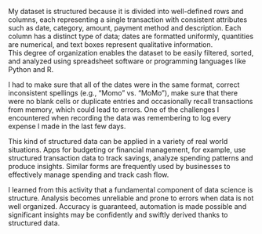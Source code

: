 My dataset is structured because it is divided into well-defined rows and columns, each representing a single transaction with consistent attributes such as date, category, amount,
payment method and description.  Each column has a distinct type of data; dates are formatted uniformly, quantities are numerical, and text boxes represent qualitative information.  
This degree of organization enables the dataset to be easily filtered, sorted, and analyzed using spreadsheet software or programming languages like Python and R.

I had to make sure that all of the dates were in the same format, correct inconsistent spellings (e.g., “Momo” vs. “MoMo”), make sure that there were no blank cells or duplicate 
entries and occasionally recall transactions from memory, which could lead to errors. One of the challenges I encountered when recording the data was remembering to log every 
expense I made in the last few days.

This kind of structured data can be applied in a variety of real world situations.  Apps for budgeting or financial management, for example, use structured transaction data to track
savings, analyze spending patterns and produce insights.  Similar forms are frequently used by businesses to effectively manage spending and track cash flow.

I learned from this activity that a fundamental component of data science is structure.  Analysis becomes unreliable and prone to errors when data is not well organized.  Accuracy is
guaranteed, automation is made possible and significant insights may be confidently and swiftly derived thanks to structured data.
